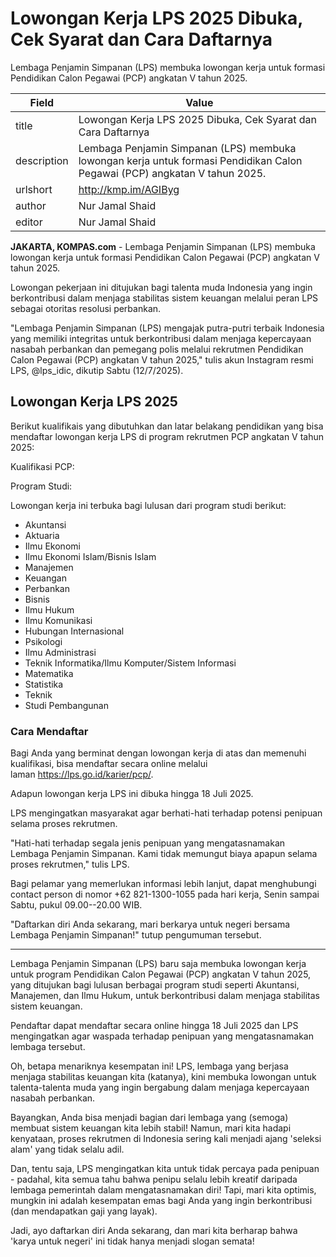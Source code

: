 # Lowongan Kerja LPS 2025 Dibuka, Cek Syarat dan Cara Daftarnya

Lembaga Penjamin Simpanan (LPS) membuka lowongan kerja untuk formasi Pendidikan Calon Pegawai (PCP) angkatan V tahun 2025.

| Field       | Value                                                       |
|-------------|-------------------------------------------------------------|
| title       | Lowongan Kerja LPS 2025 Dibuka, Cek Syarat dan Cara Daftarnya |
| description | Lembaga Penjamin Simpanan (LPS) membuka lowongan kerja untuk formasi Pendidikan Calon Pegawai (PCP) angkatan V tahun 2025. |
| urlshort    | http://kmp.im/AGIByg |
| author      | Nur Jamal Shaid |
| editor      | Nur Jamal Shaid |

**JAKARTA, KOMPAS.com** - Lembaga Penjamin Simpanan (LPS) membuka lowongan kerja untuk formasi Pendidikan Calon Pegawai (PCP) angkatan V tahun 2025.

Lowongan pekerjaan ini ditujukan bagi talenta muda Indonesia yang ingin berkontribusi dalam menjaga stabilitas sistem keuangan melalui peran LPS sebagai otoritas resolusi perbankan.

"Lembaga Penjamin Simpanan (LPS) mengajak putra-putri terbaik Indonesia yang memiliki integritas untuk berkontribusi dalam menjaga kepercayaan nasabah perbankan dan pemegang polis melalui rekrutmen Pendidikan Calon Pegawai (PCP) angkatan V tahun 2025," tulis akun Instagram resmi LPS, \@lps_idic, dikutip Sabtu (12/7/2025).

## Lowongan Kerja LPS 2025

Berikut kualifikais yang dibutuhkan dan latar belakang pendidikan yang bisa mendaftar lowongan kerja LPS di program rekrutmen PCP angkatan V tahun 2025:

Kualifikasi PCP:

Program Studi:

Lowongan kerja ini terbuka bagi lulusan dari program studi berikut:

- Akuntansi
- Aktuaria
- Ilmu Ekonomi
- Ilmu Ekonomi Islam/Bisnis Islam
- Manajemen
- Keuangan
- Perbankan
- Bisnis
- Ilmu Hukum
- Ilmu Komunikasi
- Hubungan Internasional
- Psikologi
- Ilmu Administrasi
- Teknik Informatika/Ilmu Komputer/Sistem Informasi
- Matematika
- Statistika
- Teknik
- Studi Pembangunan

### Cara Mendaftar

Bagi Anda yang berminat dengan lowongan kerja di atas dan memenuhi kualifikasi, bisa mendaftar secara online melalui laman <https://lps.go.id/karier/pcp/>. 

Adapun lowongan kerja LPS ini dibuka hingga 18 Juli 2025. 

LPS mengingatkan masyarakat agar berhati-hati terhadap potensi penipuan selama proses rekrutmen.

"Hati-hati terhadap segala jenis penipuan yang mengatasnamakan Lembaga Penjamin Simpanan. Kami tidak memungut biaya apapun selama proses rekrutmen," tulis LPS.

Bagi pelamar yang memerlukan informasi lebih lanjut, dapat menghubungi contact person di nomor +62 821-1300-1055 pada hari kerja, Senin sampai Sabtu, pukul 09.00--20.00 WIB.

"Daftarkan diri Anda sekarang, mari berkarya untuk negeri bersama Lembaga Penjamin Simpanan!" tutup pengumuman tersebut.

---
Lembaga Penjamin Simpanan (LPS) baru saja membuka lowongan kerja untuk program Pendidikan Calon Pegawai (PCP) angkatan V tahun 2025, yang ditujukan bagi lulusan berbagai program studi seperti Akuntansi, Manajemen, dan Ilmu Hukum, untuk berkontribusi dalam menjaga stabilitas sistem keuangan.

 Pendaftar dapat mendaftar secara online hingga 18 Juli 2025 dan LPS mengingatkan agar waspada terhadap penipuan yang mengatasnamakan lembaga tersebut.



Oh, betapa menariknya kesempatan ini! LPS, lembaga yang berjasa menjaga stabilitas keuangan kita (katanya), kini membuka lowongan untuk talenta-talenta muda yang ingin bergabung dalam menjaga kepercayaan nasabah perbankan.

 Bayangkan, Anda bisa menjadi bagian dari lembaga yang (semoga) membuat sistem keuangan kita lebih stabil! Namun, mari kita hadapi kenyataan, proses rekrutmen di Indonesia sering kali menjadi ajang 'seleksi alam' yang tidak selalu adil.

 Dan, tentu saja, LPS mengingatkan kita untuk tidak percaya pada penipuan - padahal, kita semua tahu bahwa penipu selalu lebih kreatif daripada lembaga pemerintah dalam mengatasnamakan diri! Tapi, mari kita optimis, mungkin ini adalah kesempatan emas bagi Anda yang ingin berkontribusi (dan mendapatkan gaji yang layak).

 Jadi, ayo daftarkan diri Anda sekarang, dan mari kita berharap bahwa 'karya untuk negeri' ini tidak hanya menjadi slogan semata!
